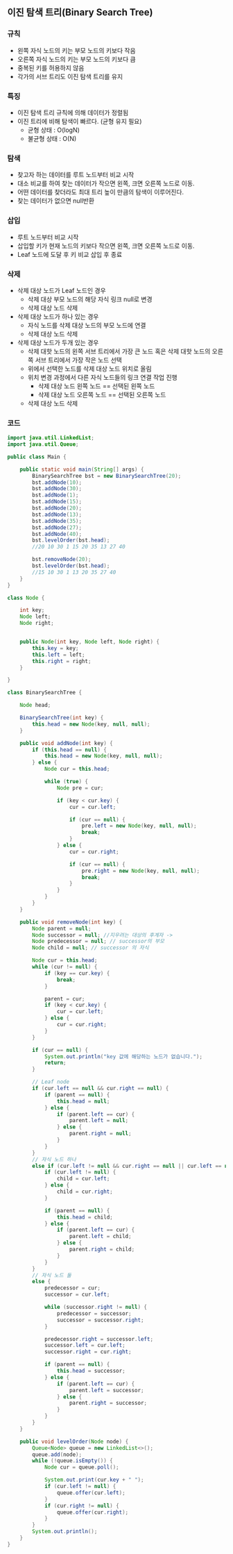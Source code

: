 ## 이진 탐색 트리(Binary Search Tree)

### 규칙

- 왼쪽 자식 노드의 키는 부모 노드의 키보다 작음
- 오른쪽 자식 노드의 키는 부모 노드의 키보다 큼
- 중복된 키를 허용하지 않음
- 각가의 서브 트리도 이진 탐색 트리를 유지



### 특징

- 이진 탐색 트리 규칙에 의해 데이터가 정렬됨
- 이진 트리에 비해 탐색이 빠르다. (균형 유지 필요)
	- 균형 상태 : O(logN)
	- 불균형 상태 : O(N)



### 탐색

- 찾고자 하는 데이터를 루트 노드부터 비교 시작
- 대소 비교를 하여 찾는 데이터가 작으면 왼쪽, 크면 오른쪽 노드로 이동.
- 어떤 데이터를 찾더라도 최대 트리 높이 만큼의 탐색이 이루어진다.
- 찾는 데이터가 없으면 null반환



### 삽입

- 루트 노드부터 비교 시작
- 삽입할 키가 현재 노드의 키보다 작으면 왼쪽, 크면 오른쪽 노드로 이동.
- Leaf 노드에 도달 후 키 비교 삽입 후 종료



### 삭제

- 삭제 대상 노드가 Leaf 노드인 경우
	- 삭제 대상 부모 노드의 해당 자식 링크 null로 변경
	- 삭제 대상 노드 삭제
- 삭제 대상 노드가 하나 있는 경우
	- 자식 노드를 삭제 대상 노드의 부모 노드에 연결
	- 삭제 대상 노드 삭제
- 삭제 대상 노드가 두개 있는 경우
	- 삭제 대핫 노드의 왼쪽 서브 트리에서 가장 큰 노드 혹은 삭제 대핫 노드의 오른쪽 서브 트리에서 가장 작은 노드 선택
	- 위에서 선택한 노드를 삭제 대상 노드 위치로 올림
	- 위치 변경 과정에서 다른 자식 노드들의 링크 연결 작업 진행
		- 삭제 대상 노드 왼쪽 노드 == 선택된 왼쪽 노드
		- 삭제 대상 노드 오른쪽 노드 == 선택된 오른쪽 노드
	- 삭제 대상 노드 삭제



### 코드

```java
import java.util.LinkedList;
import java.util.Queue;

public class Main {

    public static void main(String[] args) {
        BinarySearchTree bst = new BinarySearchTree(20);
        bst.addNode(10);
        bst.addNode(30);
        bst.addNode(1);
        bst.addNode(15);
        bst.addNode(20);
        bst.addNode(13);
        bst.addNode(35);
        bst.addNode(27);
        bst.addNode(40);
        bst.levelOrder(bst.head);
        //20 10 30 1 15 20 35 13 27 40

        bst.removeNode(20);
        bst.levelOrder(bst.head);
        //15 10 30 1 13 20 35 27 40 
    }
}

class Node {

    int key;
    Node left;
    Node right;


    public Node(int key, Node left, Node right) {
        this.key = key;
        this.left = left;
        this.right = right;
    }

}

class BinarySearchTree {

    Node head;

    BinarySearchTree(int key) {
        this.head = new Node(key, null, null);
    }

    public void addNode(int key) {
        if (this.head == null) {
            this.head = new Node(key, null, null);
        } else {
            Node cur = this.head;

            while (true) {
                Node pre = cur;

                if (key < cur.key) {
                    cur = cur.left;

                    if (cur == null) {
                        pre.left = new Node(key, null, null);
                        break;
                    }
                } else {
                    cur = cur.right;

                    if (cur == null) {
                        pre.right = new Node(key, null, null);
                        break;
                    }
                }
            }
        }
    }

    public void removeNode(int key) {
        Node parent = null;
        Node successor = null; //지우려는 대상의 후계자 ->
        Node predecessor = null; // successor의 부모
        Node child = null; // successor 의 자식

        Node cur = this.head;
        while (cur != null) {
            if (key == cur.key) {
                break;
            }

            parent = cur;
            if (key < cur.key) {
                cur = cur.left;
            } else {
                cur = cur.right;
            }
        }

        if (cur == null) {
            System.out.println("key 값에 해당하는 노드가 없습니다.");
            return;
        }

        // Leaf node
        if (cur.left == null && cur.right == null) {
            if (parent == null) {
                this.head = null;
            } else {
                if (parent.left == cur) {
                    parent.left = null;
                } else {
                    parent.right = null;
                }
            }
        }
        // 자식 노드 하나
        else if (cur.left != null && cur.right == null || cur.left == null && cur.right != null) {
            if (cur.left != null) {
                child = cur.left;
            } else {
                child = cur.right;
            }

            if (parent == null) {
                this.head = child;
            } else {
                if (parent.left == cur) {
                    parent.left = child;
                } else {
                    parent.right = child;
                }
            }
        }
        // 자식 노드 둘
        else {
            predecessor = cur;
            successor = cur.left;

            while (successor.right != null) {
                predecessor = successor;
                successor = successor.right;
            }

            predecessor.right = successor.left;
            successor.left = cur.left;
            successor.right = cur.right;

            if (parent == null) {
                this.head = successor;
            } else {
                if (parent.left == cur) {
                    parent.left = successor;
                } else {
                    parent.right = successor;
                }
            }
        }
    }

    public void levelOrder(Node node) {
        Queue<Node> queue = new LinkedList<>();
        queue.add(node);
        while (!queue.isEmpty()) {
            Node cur = queue.poll();

            System.out.print(cur.key + " ");
            if (cur.left != null) {
                queue.offer(cur.left);
            }
            if (cur.right != null) {
                queue.offer(cur.right);
            }
        }
        System.out.println();
    }
}
```

